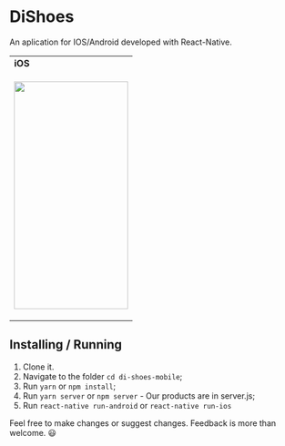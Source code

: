 # DiShoes

<p>An aplication for IOS/Android developed with React-Native. </p>
<table>
  <tr><td colspan=2><strong>iOS</strong></td></tr>
  <tr>
    <td><p align="center"><img src="./assetsReadme/dishoesapp.gif" width="200" height="400"/></p></td>
     </tr>
</table>

## Installing / Running

1. Clone it.
2. Navigate to the folder `cd di-shoes-mobile`;
3. Run `yarn` or `npm install`;
4. Run `yarn server` or `npm server` - Our products are in server.js;
5. Run `react-native run-android` or `react-native run-ios`

Feel free to make changes or suggest changes. Feedback is more than welcome. :smiley:
